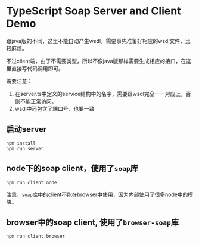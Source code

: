 TypeScript Soap Server and Client Demo
======================================

跟java版的不同，这里不能自动产生wsdl，需要事先准备好相应的wsdl文件，比较麻烦。

不过client端，由于不需要类型，所以不像java版那样需要生成相应的接口，在这里直接写代码调用即可。

需要注意：

1. 在server.ts中定义的service结构中的名字，需要跟wsdl完全一一对应上，否则不能正常访问。
2. wsdl中还包含了端口号，也要一致


## 启动server

```
npm install
npm run server
```

## node下的soap client，使用了`soap`库

```
npm run client:node
```

注意，`soap`库中的client不能在browser中使用，因为内部使用了很多node中的模块。

## browser中的soap client, 使用了`browser-soap`库

```
npm run client:browser
```
